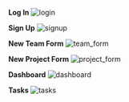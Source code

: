**Log In**
![login](https://github.com/addriv/fullstack/blob/master/wireframes/login.png?raw=true)

**Sign Up**
![signup](https://github.com/addriv/fullstack/blob/master/wireframes/signup.png?raw=true)

**New Team Form**
![team_form](https://github.com/addriv/fullstack/blob/master/wireframes/team_form.png?raw=true)

**New Project Form**
![project_form](https://github.com/addriv/fullstack/blob/master/wireframes/project_form.png?raw=true)

**Dashboard**
![dashboard](https://github.com/addriv/fullstack/blob/master/wireframes/dashboard.png?raw=true)

**Tasks**
![tasks](https://github.com/addriv/fullstack/blob/master/wireframes/tasks_form.png?raw=true)

